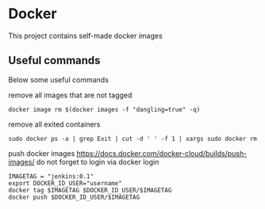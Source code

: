 # Docker 

This project contains self-made docker images

## Useful commands

Below some useful commands

remove all images that are not tagged

```
docker image rm $(docker images -f "dangling=true" -q)
```

remove all exited containers

```
sudo docker ps -a | grep Exit | cut -d ' ' -f 1 | xargs sudo docker rm
```

push docker images
https://docs.docker.com/docker-cloud/builds/push-images/
do not forget to login via docker login

```
IMAGETAG = "jenkins:0.1"
export DOCKER_ID_USER="username"
docker tag $IMAGETAG $DOCKER_ID_USER/$IMAGETAG
docker push $DOCKER_ID_USER/$IMAGETAG
```